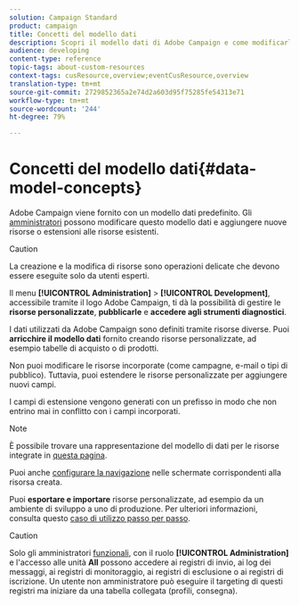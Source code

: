 ```yaml
---
solution: Campaign Standard
product: campaign
title: Concetti del modello dati
description: Scopri il modello dati di Adobe Campaign e come modificarlo.
audience: developing
content-type: reference
topic-tags: about-custom-resources
context-tags: cusResource,overview;eventCusResource,overview
translation-type: tm+mt
source-git-commit: 2729852365a2e74d2a603d95f75285fe54313e71
workflow-type: tm+mt
source-wordcount: '244'
ht-degree: 79%

---
```



# Concetti del modello dati{#data-model-concepts}

Adobe Campaign viene fornito con un modello dati predefinito. Gli [amministratori](../../administration/using/users-management.md#functional-administrators) possono modificare questo modello dati e aggiungere nuove risorse o estensioni alle risorse esistenti.

>[!CAUTION]
>
>La creazione e la modifica di risorse sono operazioni delicate che devono essere eseguite solo da utenti esperti.

Il menu **[!UICONTROL Administration]** > **[!UICONTROL Development]**, accessibile tramite il logo Adobe Campaign, ti dà la possibilità di gestire le **risorse personalizzate**, **pubblicarle** e **accedere agli strumenti diagnostici**.

I dati utilizzati da Adobe Campaign sono definiti tramite risorse diverse. Puoi **arricchire il modello dati** fornito creando risorse personalizzate, ad esempio tabelle di acquisto o di prodotti.

Non puoi modificare le risorse incorporate (come campagne, e-mail o tipi di pubblico). Tuttavia, puoi estendere le risorse personalizzate per aggiungere nuovi campi.

I campi di estensione vengono generati con un prefisso in modo che non entrino mai in conflitto con i campi incorporati.

>[!NOTE]
>
>È possibile trovare una rappresentazione del modello di dati per le risorse integrate in [questa pagina](../../developing/using/datamodel-introduction.md).

Puoi anche [configurare la navigazione](configuring-the-screen-definition.md) nelle schermate corrispondenti alla risorsa creata.

Puoi **esportare e importare** risorse personalizzate, ad esempio da un ambiente di sviluppo a uno di produzione. Per ulteriori informazioni, consulta questo [caso di utilizzo passo per passo](../../automating/using/exporting-importing-custom-resources.md).

>[!CAUTION]
>
>Solo gli amministratori [funzionali](../../administration/using/users-management.md#functional-administrators), con il ruolo **[!UICONTROL Administration]** e l&#39;accesso alle unità **All** possono accedere ai registri di invio, ai log dei messaggi, ai registri di monitoraggio, ai registri di esclusione o ai registri di iscrizione. Un utente non amministratore può eseguire il targeting di questi registri ma iniziare da una tabella collegata (profili, consegna).
